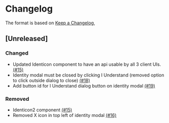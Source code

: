 # Changelog

The format is based on [Keep a Changelog](https://keepachangelog.com/en/1.0.0/),

## [Unreleased]

### Changed
- Updated Identicon component to have an api usable by all 3 client UIs. [(#15)]
- Identity modal must be closed by clicking I Understand (removed option to click outside dialog to close) [(#18)]
- Add button id for I Understand dialog button on identity modal [(#19)]

### Removed
- Identicon2 component [(#15)]
- Removed X icon in top left of identity modal [(#16)]

[(#15)]: https://github.com/Holo-Host/ui-common-library/pull/15
[(#16)]: https://github.com/Holo-Host/ui-common-library/pull/16
[(#18)]: https://github.com/Holo-Host/ui-common-library/pull/18
[(#19)]: https://github.com/Holo-Host/ui-common-library/pull/19